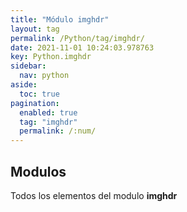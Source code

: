 ```yaml
---
title: "Módulo imghdr"
layout: tag
permalink: /Python/tag/imghdr/
date: 2021-11-01 10:24:03.978763
key: Python.imghdr
sidebar: 
  nav: python
aside: 
  toc: true
pagination: 
  enabled: true
  tag: "imghdr"
  permalink: /:num/
---
```


<h2>Modulos</h2>
Todos los elementos del modulo <strong>imghdr</strong>
